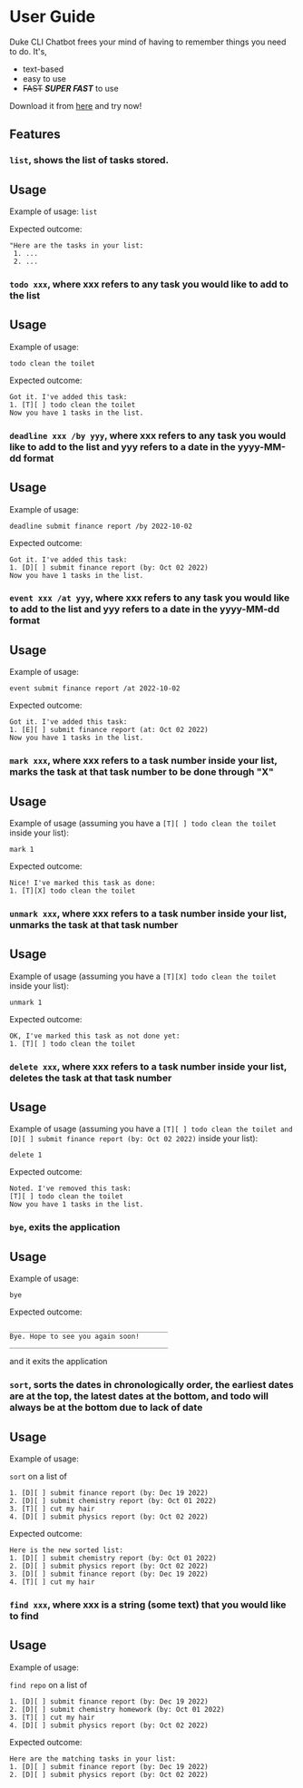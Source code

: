 # User Guide
Duke CLI Chatbot frees your mind of having to remember things you need to do. It's,

- text-based
- easy to use
- ~~FAST~~ ***SUPER FAST*** to use

Download it from [here](https://github.com/sprintaway/ip) and try now!

## Features 


### `list`, shows the list of tasks stored.

## Usage

Example of usage:
`list`

Expected outcome: 
```
"Here are the tasks in your list:
 1. ...
 2. ...
```

### `todo xxx`, where xxx refers to any task you would like to add to the list

## Usage

Example of usage:

`todo clean the toilet`

Expected outcome:
```
Got it. I've added this task:
1. [T][ ] todo clean the toilet 
Now you have 1 tasks in the list.
```

### `deadline xxx /by yyy`, where xxx refers to any task you would like to add to the list and yyy refers to a date in the yyyy-MM-dd format

## Usage

Example of usage:

`deadline submit finance report /by 2022-10-02`

Expected outcome:
```
Got it. I've added this task:
1. [D][ ] submit finance report (by: Oct 02 2022)
Now you have 1 tasks in the list.
```

### `event xxx /at yyy`, where xxx refers to any task you would like to add to the list and yyy refers to a date in the yyyy-MM-dd format

## Usage

Example of usage:

`event submit finance report /at 2022-10-02`

Expected outcome:
```
Got it. I've added this task:
1. [E][ ] submit finance report (at: Oct 02 2022)
Now you have 1 tasks in the list.
```

### `mark xxx`, where xxx refers to a task number inside your list, marks the task at that task number to be done through "X"

## Usage

Example of usage (assuming you have a `[T][ ] todo clean the toilet` inside your list):

`mark 1`

Expected outcome:
```
Nice! I've marked this task as done:
1. [T][X] todo clean the toilet
```


### `unmark xxx`, where xxx refers to a task number inside your list, unmarks the task at that task number

## Usage

Example of usage (assuming you have a `[T][X] todo clean the toilet` inside your list):

`unmark 1`

Expected outcome:
```
OK, I've marked this task as not done yet:
1. [T][ ] todo clean the toilet
```

### `delete xxx`, where xxx refers to a task number inside your list, deletes the task at that task number

## Usage

Example of usage (assuming you have a `[T][ ] todo clean the toilet and [D][ ] submit finance report (by: Oct 02 2022)` inside your list):

`delete 1`

Expected outcome:
```
Noted. I've removed this task:
[T][ ] todo clean the toilet
Now you have 1 tasks in the list.
```

### `bye`, exits the application

## Usage

Example of usage:

`bye`

Expected outcome:
```
_______________________________________
Bye. Hope to see you again soon!
_______________________________________
```
and it exits the application

### `sort`, sorts the dates in chronologically order, the earliest dates are at the top, the latest dates at the bottom, and todo will always be at the bottom due to lack of date

## Usage

Example of usage:

`sort` on a list of 
```
1. [D][ ] submit finance report (by: Dec 19 2022)
2. [D][ ] submit chemistry report (by: Oct 01 2022)
3. [T][ ] cut my hair
4. [D][ ] submit physics report (by: Oct 02 2022)
```

Expected outcome:
```
Here is the new sorted list:
1. [D][ ] submit chemistry report (by: Oct 01 2022)
2. [D][ ] submit physics report (by: Oct 02 2022)
3. [D][ ] submit finance report (by: Dec 19 2022)
4. [T][ ] cut my hair
```

### `find xxx`, where xxx is a string (some text) that you would like to find

## Usage

Example of usage:

`find repo` on a list of 
```
1. [D][ ] submit finance report (by: Dec 19 2022)
2. [D][ ] submit chemistry homework (by: Oct 01 2022)
3. [T][ ] cut my hair
4. [D][ ] submit physics report (by: Oct 02 2022)
```

Expected outcome:
```
Here are the matching tasks in your list:
1. [D][ ] submit finance report (by: Dec 19 2022)
2. [D][ ] submit physics report (by: Oct 02 2022)
```

